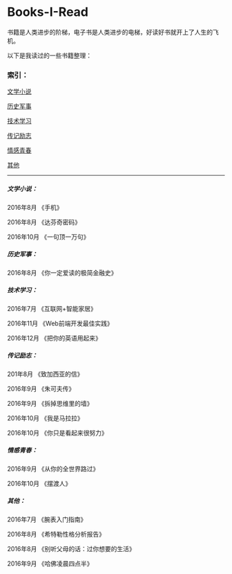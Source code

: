 # Books-I-Read
书籍是人类进步的阶梯，电子书是人类进步的电梯，好读好书就开上了人生的飞机。

以下是我读过的一些书籍整理：

### 索引：

[文学小说](文学小说)

[历史军事](历史军事)

[技术学习](技术学习)

[传记励志](传记励志)

[情感青春](情感青春)

[其他](其他)

------

##### 文学小说：

2016年8月	《手机》

2016年8月	《达芬奇密码》

2016年10月	《一句顶一万句》

##### 历史军事：

2016年8月	《你一定爱读的极简金融史》

##### 技术学习：

2016年7月	《互联网+智能家居》

2016年11月	《Web前端开发最佳实践》

2016年12月	《把你的英语用起来》

##### 传记励志：

201年8月	《致加西亚的信》

2016年9月	《朱可夫传》

2016年9月	《拆掉思维里的墙》

2016年10月	《我是马拉拉》

2016年10月	《你只是看起来很努力》

##### 情感青春：

2016年9月	《从你的全世界路过》

2016年10月	《摆渡人》

##### 其他：

2016年7月	《腕表入门指南》

2016年8月	《希特勒性格分析报告》

2016年8月	《别听父母的话：过你想要的生活》

2016年9月	《哈佛凌晨四点半》











